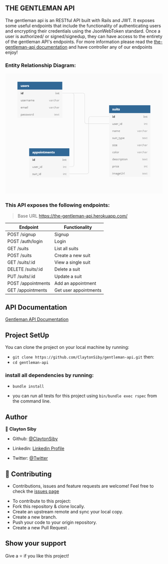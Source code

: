 ## THE GENTLEMAN API
The gentleman api is an RESTful API built with Rails and JWT. It exposes some useful endpoints that include the functionality of authenticating users and encrypting their credentials using the JsonWebToken standard. Once a user is authorized/ or signed/signedup, they can have access to the entirety of the gentleman API's endpoints. For more information please read the [the-gentleman-api documentation](https://documenter.getpostman.com/view/13879644/TzRRBnep) and have controller any of our endpoints enjoy!

### Entity Relationship Diagram:
![erd](/assets/entity_relationship_diagram.png)

### This API exposes the following endpoints:

> Base URL https://the-gentleman-api.herokuapp.com/

| Endpoint                | Functionality                |
|-------------------------|------------------------------|
| POST /signup            | Signup                       |
| POST /auth/login        | Login                        |
| GET /suits              | List all suits               |
| POST /suits             | Create a new suit            |
| GET /suits/:id          | View a single suit           |
| DELETE /suits/:id       | Delete a suit                |
| PUT /suits/:id          | Update a suit                |
| POST /appointments      | Add an appointment           |
| GET /appointments       | Get user appointments        |

## API Documentation
[Gentleman API Documentation](https://documenter.getpostman.com/view/13879644/TzRRBnep)


## Project SetUp
You can clone the project on your local machine by running:

- `git clone https://github.com/ClaytonSiby/gentleman-api.git`
then:
-  `cd gentleman-api`

### install all dependencies by running:
- `bundle install`

- you can run all tests for this project using `bin/bundle exec rspec` from the command line.

## Author 

👤 **Clayton Siby**

- Github: [@ClaytonSiby](https://github.com/ClaytonSiby)
   
- Linkedin: [Linkedin Profile](https://www.linkedin.com/in/clayton-siby-48a8a0183/)

- Twitter: [@Twitter](https://twitter.com/ClaytonSiby)

## :handshake: Contributing 

* Contributions, issues and feature requests are welcome! Feel free to check the [issues page](https://github.com/ClaytonSiby/gentleman-api/issues)
- To contribute to this project:
- Fork this repository & clone locally.
- Create an upstream remote and sync your local copy.
- Create a new branch.
- Push your code to your origin repository.
- Create a new Pull Request .

## Show your support

Give a ⭐️ if you like this project!

